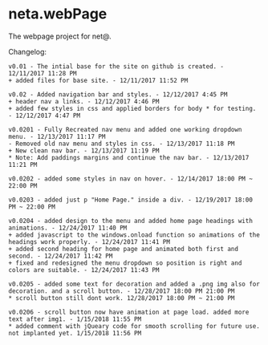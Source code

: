 # neta.webPage
The webpage project for net@.

Changelog:

    v0.01 - The intial base for the site on github is created. - 12/11/2017 11:28 PM
    + added files for base site. - 12/11/2017 11:52 PM 

    v0.02 - Added navigation bar and styles. - 12/12/2017 4:45 PM
    + header nav a links. - 12/12/2017 4:46 PM
    + added few styles in css and applied borders for body * for testing. - 12/12/2017 4:47 PM

    v0.0201 - Fully Recreated nav menu and added one working dropdown menu. - 12/13/2017 11:17 PM
    - Removed old nav menu and styles in css. - 12/13/2017 11:18 PM
    + New clean nav bar. - 12/13/2017 11:19 PM
    * Note: Add paddings margins and continue the nav bar. - 12/13/2017 11:21 PM

    v0.0202 - added some styles in nav on hover. - 12/14/2017 18:00 PM ~ 22:00 PM
    
    v0.0203 - added just p "Home Page." inside a div. - 12/19/2017 18:00 PM ~ 22:00 PM

    v0.0204 - added design to the menu and added home page headings with animations. - 12/24/2017 11:40 PM
    + added javascript to the windows.onload function so animations of the headings work properly. - 12/24/2017 11:41 PM
    + added second heading for home page and animated both first and second. - 12/24/2017 11:42 PM
    + fixed and redesigned the menu dropdown so position is right and colors are suitable. - 12/24/2017 11:43 PM

    v0.0205 - added some text for decoration and added a .png img also for decoration. and a scroll button. - 12/28/2017 18:00 PM 21:00 PM
    * scroll button still dont work. 12/28/2017 18:00 PM ~ 21:00 PM

    v0.0206 - scroll button now have animation at page load. added more text after img1. - 1/15/2018 11:55 PM
    * added comment with jQueary code for smooth scrolling for future use. not implanted yet. 1/15/2018 11:56 PM
